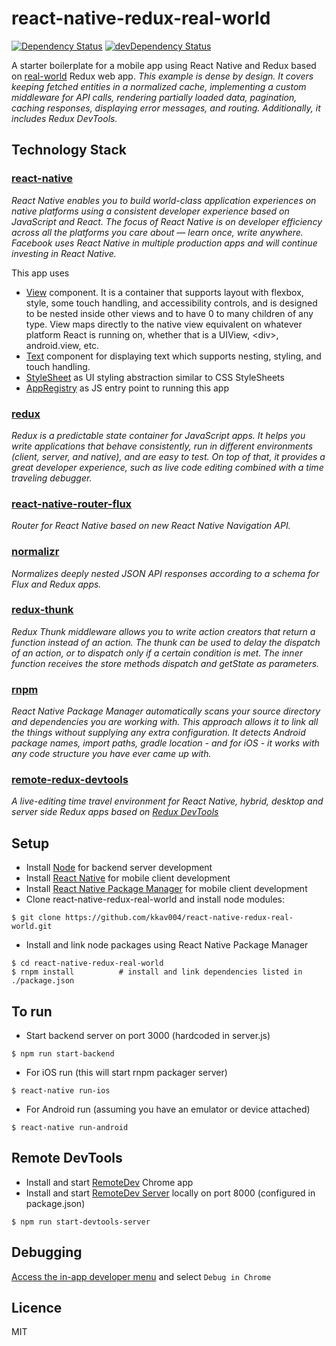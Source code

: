 # react-native-redux-real-world

[![Dependency Status](https://david-dm.org/kkav004/react-native-redux-real-world.svg?style=flat)](https://david-dm.org/kkav004/react-native-redux-real-world)
[![devDependency Status](https://david-dm.org/kkav004/react-native-redux-real-world/dev-status.svg?style=flat)](https://david-dm.org/kkav004/react-native-redux-real-world#info=devDependencies)

A starter boilerplate for a mobile app using React Native and Redux based on [real-world](https://github.com/reactjs/redux/tree/master/examples/real-world) Redux web app.
*This example is dense by design. It covers keeping fetched entities in a normalized cache, implementing a custom middleware for API calls, rendering partially loaded data, pagination, caching responses, displaying error messages, and routing. Additionally, it includes Redux DevTools.*

## Technology Stack
### [react-native](https://facebook.github.io/react-native/)
*React Native enables you to build world-class application experiences on native platforms using a consistent developer experience based on JavaScript and React. The focus of React Native is on developer efficiency across all the platforms you care about — learn once, write anywhere. Facebook uses React Native in multiple production apps and will continue investing in React Native.*

This app uses
- [View](https://facebook.github.io/react-native/docs/view.html) component. It is a container that supports layout with flexbox, style, some touch handling, and accessibility controls, and is designed to be nested inside other views and to have 0 to many children of any type. View maps directly to the native view equivalent on whatever platform React is running on, whether that is a UIView, \<div\>, android.view, etc.
- [Text](https://facebook.github.io/react-native/docs/text.html) component for displaying text which supports nesting, styling, and touch handling.
- [StyleSheet](http://facebook.github.io/react-native/docs/stylesheet.html) as UI styling abstraction similar to CSS StyleSheets
- [AppRegistry](http://facebook.github.io/react-native/docs/appregistry.html) as JS entry point to running this app

### [redux](http://rackt.github.io/redux/index.html)
*Redux is a predictable state container for JavaScript apps.
It helps you write applications that behave consistently, run in different environments (client, server, and native), and are easy to test. On top of that, it provides a great developer experience, such as live code editing combined with a time traveling debugger.*

### [react-native-router-flux](https://github.com/aksonov/react-native-router-flux)
*Router for React Native based on new React Native Navigation API.*

### [normalizr](https://github.com/gaearon/normalizr)
*Normalizes deeply nested JSON API responses according to a schema for Flux and Redux apps.*

### [redux-thunk](https://github.com/gaearon/redux-thunk)
*Redux Thunk middleware allows you to write action creators that return a function instead of an action. The thunk can be used to delay the dispatch of an action, or to dispatch only if a certain condition is met. The inner function receives the store methods dispatch and getState as parameters.*

### [rnpm](https://github.com/rnpm/rnpm)
*React Native Package Manager automatically scans your source directory and dependencies you are working with. This approach allows it to link all the things without supplying any extra configuration. It detects Android package names, import paths, gradle location - and for iOS - it works with any code structure you have ever came up with.*

### [remote-redux-devtools](https://github.com/zalmoxisus/remote-redux-devtools)
*A live-editing time travel environment for React Native, hybrid, desktop and server side Redux apps based on [Redux DevTools](https://github.com/gaearon/redux-devtools)*

## Setup
- Install [Node](https://nodejs.org) for backend server development
- Install [React Native](http://facebook.github.io/react-native/docs/getting-started.html) for mobile client development
- Install [React Native Package Manager](https://github.com/rnpm/rnpm) for mobile client development
- Clone react-native-redux-real-world and install node modules:
```shell
$ git clone https://github.com/kkav004/react-native-redux-real-world.git
```
- Install and link node packages using React Native Package Manager
```shell
$ cd react-native-redux-real-world
$ rnpm install          # install and link dependencies listed in ./package.json
```

## To run
- Start backend server on port 3000 (hardcoded in server.js)
```shell
$ npm run start-backend              
```
<!-- - Start lightweight React Native Packager server on port 8081
```shell
$ npm run start-react-native              
``` -->
- For iOS run (this will start rnpm packager server)
```shell
$ react-native run-ios
```
- For Android run (assuming you have an emulator or device attached)
```shell
$ react-native run-android
```

## Remote DevTools
- Install and start [RemoteDev](https://chrome.google.com/webstore/detail/remotedev/faicmgpfiaijcedapokpbdejaodbelph) Chrome app
- Install and start [RemoteDev Server](https://github.com/zalmoxisus/remotedev-server) locally on port 8000 (configured in package.json)
```shell
$ npm run start-devtools-server
```

## Debugging
[Access the in-app developer menu](https://facebook.github.io/react-native/docs/debugging.html) and select ``Debug in Chrome``

## Licence
MIT
